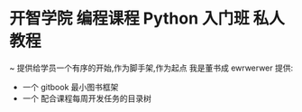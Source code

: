 ﻿# 开智学院 编程课程 Python 入门班 私人教程
~ 提供给学员一个有序的开始,作为脚手架,作为起点
我是董书成
ewrwerwer
提供:

- 一个 gitbook 最小图书框架
- 一个 配合课程每周开发任务的目录树
